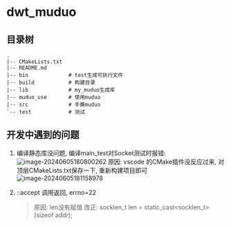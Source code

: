 # dwt_muduo

## 目录树

```
.
|-- CMakeLists.txt
|-- README.md
|-- bin             # test生成可执行文件
|-- build           # 构建目录
|-- lib             # my_muduo生成库
|-- muduo_use       # 使用muduo
|-- src             # 手撕muduo
`-- test            # 测试
```


## 开发中遇到的问题

1. 编译静态库没问题, 编译main_test对Socket测试时报错:
   ![image-20240605180800262](C:\docker_v\dev_01\project\dwt_muduo\README.assets\image-20240605180800262.png)
   原因: vscode 的CMake插件没反应过来, 对顶层CMakeLists.txt保存一下, 重新构建项目即可
   ![image-20240605181158978](C:\docker_v\dev_01\project\dwt_muduo\README.assets\image-20240605181158978.png)

2. ::accept 调用返回, errno=22

   > 原因: len没有赋值
   > 改正: socklen_t len = static_cast<socklen_t>(sizeof addr);
